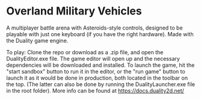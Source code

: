 # Overland Military Vehicles
A multiplayer battle arena with Asteroids-style controls, designed to be playable with just one keyboard (if you have the right hardware). Made with the Duality game engine.

To play: Clone the repo or download as a .zip file, and open the DualityEditor.exe file. The game editor will open up and the necessary dependencies will be downloaded and installed. To launch the game, hit the "start sandbox" button to run it in the editor, or the "run game" button to launch it as it would be done in production, both located in the toolbar on the top. (The latter can also be done by running the DualityLauncher.exe file in the root folder). More info can be found at https://docs.duality2d.net/
